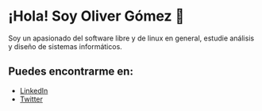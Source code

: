 # ¡Hola! Soy Oliver Gómez 👋
Soy un apasionado del software libre y de linux en general, estudie análisis y diseño de sistemas informáticos. 

## Puedes encontrarme en:

- [LinkedIn](www.linkedin.com/in/oliver-gomez-backend-developer)
- [Twitter](https://twitter.com/kaizerenrique)
